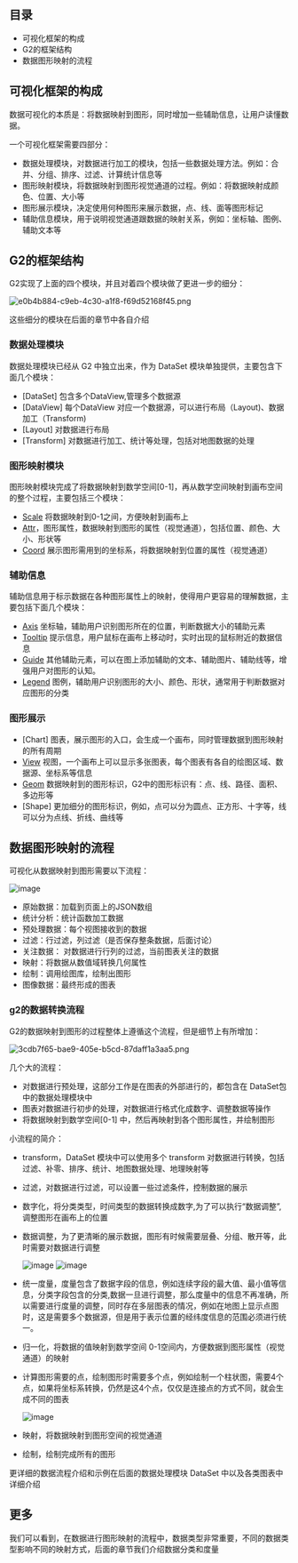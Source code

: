 <!--
index: 1
title: 可视化框架设计
authors:
  - name: 萧庆
    avatar: ${assets}/image/vis/avatar/placeholder.png
date: "2017-11-22"
landscape: ${assets}/image/vis/blog/landscape-placeholder.png
-->

## 目录

* 可视化框架的构成
* G2的框架结构
* 数据图形映射的流程

## 可视化框架的构成

数据可视化的本质是：将数据映射到图形，同时增加一些辅助信息，让用户读懂数据。

一个可视化框架需要四部分：
* 数据处理模块，对数据进行加工的模块，包括一些数据处理方法。例如：合并、分组、排序、过滤、计算统计信息等
* 图形映射模块，将数据映射到图形视觉通道的过程。例如：将数据映射成颜色、位置、大小等
* 图形展示模块，决定使用何种图形来展示数据，点、线、面等图形标记
* 辅助信息模块，用于说明视觉通道跟数据的映射关系，例如：坐标轴、图例、辅助文本等

## G2的框架结构

G2实现了上面的四个模块，并且对着四个模块做了更进一步的细分：

![e0b4b884-c9eb-4c30-a1f8-f69d52168f45.png](https://gw.alipayobjects.com/zos/rmsportal/tpLLgZWOaMPqQKyxLsGN.png) 

这些细分的模块在后面的章节中各自介绍

### 数据处理模块

数据处理模块已经从 G2 中独立出来，作为 DataSet 模块单独提供，主要包含下面几个模块：

* [DataSet] 包含多个DataView,管理多个数据源
* [DataView] 每个DataView 对应一个数据源，可以进行布局（Layout)、数据加工（Transform)
* [Layout] 对数据进行布局
* [Transform] 对数据进行加工、统计等处理，包括对地图数据的处理

### 图形映射模块

图形映射模块完成了将数据映射到数学空间[0-1]，再从数学空间映射到画布空间的整个过程，主要包括三个模块：

* [Scale](https://g2.alipay.com/tutorial/scale.html) 将数据映射到0-1之间，方便映射到画布上
* [Attr](https://g2.alipay.com/tutorial/attr.html)，图形属性，数据映射到图形的属性（视觉通道），包括位置、颜色、大小、形状等
* [Coord](https://g2.alipay.com/tutorial/coord.html) 展示图形需用到的坐标系，将数据映射到位置的属性（视觉通道）

### 辅助信息

辅助信息用于标示数据在各种图形属性上的映射，使得用户更容易的理解数据，主要包括下面几个模块：
* [Axis](https://g2.alipay.com/tutorial/axis.html) 坐标轴，辅助用户识别图形所在的位置，判断数据大小的辅助元素
* [Tooltip](https://g2.alipay.com/tutorial/tooltip.html) 提示信息，用户鼠标在画布上移动时，实时出现的鼠标附近的数据信息
* [Guide](https://g2.alipay.com/tutorial/guide.html) 其他辅助元素，可以在图上添加辅助的文本、辅助图片、辅助线等，增强用户对图形的认知。
* [Legend](https://g2.alipay.com/tutorial/legend.html) 图例，辅助用户识别图形的大小、颜色、形状，通常用于判断数据对应图形的分类

### 图形展示

* [Chart] 图表，展示图形的入口，会生成一个画布，同时管理数据到图形映射的所有周期
* [View](https://g2.alipay.com/tutorial/view.html) 视图，一个画布上可以显示多张图表，每个图表有各自的绘图区域、数据源、坐标系等信息
* [Geom](https://g2.alipay.com/tutorial/geom.html) 数据映射到的图形标识，G2中的图形标识有：点、线、路径、面积、多边形等
* [Shape] 更加细分的图形标识，例如，点可以分为圆点、正方形、十字等，线可以分为点线、折线、曲线等


## 数据图形映射的流程

可视化从数据映射到图形需要以下流程：

![image](https://zos.alipayobjects.com/basement/skylark/0ad680ae14787609599995617d17cd/attach/4080/900/image.png)

* 原始数据：加载到页面上的JSON数组
* 统计分析：统计函数加工数据
* 预处理数据：每个视图接收到的数据
* 过滤：行过滤，列过滤（是否保存整条数据，后面讨论）
* 关注数据： 对数据进行行列的过滤，当前图表关注的数据
* 映射：将数据从数值域转换几何属性
* 绘制：调用绘图库，绘制出图形
* 图像数据：最终形成的图表

### g2的数据转换流程

G2的数据映射到图形的过程整体上遵循这个流程，但是细节上有所增加：

![3cdb7f65-bae9-405e-b5cd-87daff1a3aa5.png](https://gw.alipayobjects.com/zos/rmsportal/PJhhvRtPjpEspyWwVnBQ.png) 

几个大的流程：

* 对数据进行预处理，这部分工作是在图表的外部进行的，都包含在 DataSet包中的数据处理模块中
* 图表对数据进行初步的处理，对数据进行格式化成数字、调整数据等操作
* 将数据映射到数学空间[0-1] 中，然后再映射到各个图形属性，并绘制图形

小流程的简介：

* transform，DataSet 模块中可以使用多个 transform 对数据进行转换，包括过滤、补零、排序、统计、地图数据处理、地理映射等
* 过滤，对数据进行过滤，可以设置一些过滤条件，控制数据的展示
* 数字化，将分类类型，时间类型的数据转换成数字,为了可以执行“数据调整”,调整图形在画布上的位置
* 数据调整，为了更清晰的展示数据，图形有时候需要层叠、分组、散开等，此时需要对数据进行调整

  ![image](https://zos.alipayobjects.com/rmsportal/JIrGCorpiNiwarg.png)
  ![image](https://zos.alipayobjects.com/rmsportal/pMJPfsZVCpkzRWk.png)

* 统一度量，度量包含了数据字段的信息，例如连续字段的最大值、最小值等信息，分类字段包含的分类,数据一旦进行调整，那么度量中的信息不再准确，所以需要进行度量的调整，同时存在多层图表的情况，例如在地图上显示点图时，这是需要多个数据源，但是用于表示位置的经纬度信息的范围必须进行统一。
* 归一化，将数据的值映射到数学空间 0-1空间内，方便数据到图形属性（视觉通道）的映射
* 计算图形需要的点，绘制图形时需要多个点，例如绘制一个柱状图，需要4个点，如果将坐标系转换，仍然是这4个点，仅仅是连接点的方式不同，就会生成不同的图表

  ![image](https://zos.alipayobjects.com/basement/skylark/0ad680ae14787608176668453d17c0/attach/4080/900/image.png)

* 映射，将数据映射到图形空间的视觉通道
* 绘制，绘制完成所有的图形

更详细的数据流程介绍和示例在后面的数据处理模块 DataSet 中以及各类图表中详细介绍

## 更多

我们可以看到，在数据进行图形映射的流程中，数据类型非常重要，不同的数据类型影响不同的映射方式，后面的章节我们介绍数据分类和度量